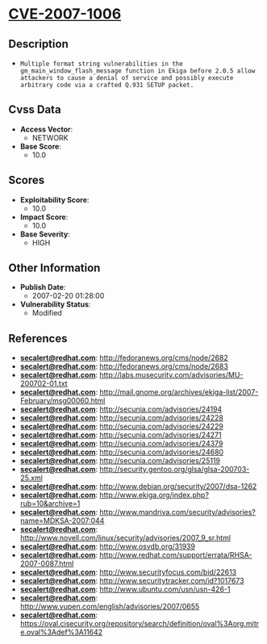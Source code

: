 
# [CVE-2007-1006](http://fedoranews.org/cms/node/2682)

## Description

- `Multiple format string vulnerabilities in the gm_main_window_flash_message function in Ekiga before 2.0.5 allow attackers to cause a denial of service and possibly execute arbitrary code via a crafted Q.931 SETUP packet.`

## Cvss Data

- **Access Vector**:
  - NETWORK
- **Base Score**:
  - 10.0

## Scores

- **Exploitability Score**:
  - 10.0
- **Impact Score**:
  - 10.0
- **Base Severity**:
  - HIGH

## Other Information

- **Publish Date**:
  - 2007-02-20 01:28:00
- **Vulnerability Status**:
  - Modified

## References

- **secalert@redhat.com**: http://fedoranews.org/cms/node/2682
- **secalert@redhat.com**: http://fedoranews.org/cms/node/2683
- **secalert@redhat.com**: http://labs.musecurity.com/advisories/MU-200702-01.txt
- **secalert@redhat.com**: http://mail.gnome.org/archives/ekiga-list/2007-February/msg00060.html
- **secalert@redhat.com**: http://secunia.com/advisories/24194
- **secalert@redhat.com**: http://secunia.com/advisories/24228
- **secalert@redhat.com**: http://secunia.com/advisories/24229
- **secalert@redhat.com**: http://secunia.com/advisories/24271
- **secalert@redhat.com**: http://secunia.com/advisories/24379
- **secalert@redhat.com**: http://secunia.com/advisories/24680
- **secalert@redhat.com**: http://secunia.com/advisories/25119
- **secalert@redhat.com**: http://security.gentoo.org/glsa/glsa-200703-25.xml
- **secalert@redhat.com**: http://www.debian.org/security/2007/dsa-1262
- **secalert@redhat.com**: http://www.ekiga.org/index.php?rub=10&archive=1
- **secalert@redhat.com**: http://www.mandriva.com/security/advisories?name=MDKSA-2007:044
- **secalert@redhat.com**: http://www.novell.com/linux/security/advisories/2007_9_sr.html
- **secalert@redhat.com**: http://www.osvdb.org/31939
- **secalert@redhat.com**: http://www.redhat.com/support/errata/RHSA-2007-0087.html
- **secalert@redhat.com**: http://www.securityfocus.com/bid/22613
- **secalert@redhat.com**: http://www.securitytracker.com/id?1017673
- **secalert@redhat.com**: http://www.ubuntu.com/usn/usn-426-1
- **secalert@redhat.com**: http://www.vupen.com/english/advisories/2007/0655
- **secalert@redhat.com**: https://oval.cisecurity.org/repository/search/definition/oval%3Aorg.mitre.oval%3Adef%3A11642
